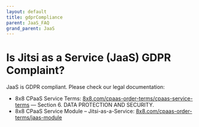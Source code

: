 ```yaml
---
layout: default
title: gdprCompliance
parent: JaaS_FAQ
grand_parent: JaaS
---
```


# Is Jitsi as a Service (JaaS) GDPR Complaint?

JaaS is GDPR compliant. Please check our legal documentation:

* 8x8 CPaaS Service Terms: [8x8.com/cpaas-order-terms/cpaas-service-terms](8x8.com/cpaas-order-terms/cpaas-service-terms) — Section 6. DATA PROTECTION AND SECURITY.
* 8x8 CPaaS Service Module – Jitsi-as-a-Service: [8x8.com/cpaas-order-terms/jaas-module](8x8.com/cpaas-order-terms/jaas-module)
